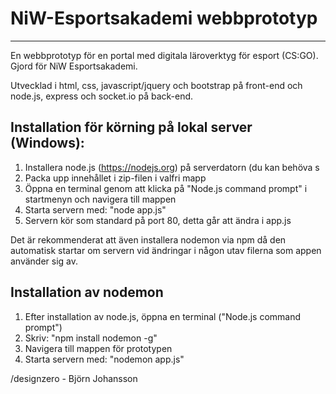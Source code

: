 # NiW-Esportsakademi webbprototyp
---------------------------------------------------
En webbprototyp för en portal med digitala läroverktyg för esport (CS:GO).
Gjord för NiW Esportsakademi.

Utvecklad i html, css, javascript/jquery och bootstrap på front-end 
och node.js, express och socket.io på back-end.

Installation för körning på lokal server (Windows):
---------------------------------------------------
1. Installera node.js (https://nodejs.org) på serverdatorn (du kan behöva s
2. Packa upp innehållet i zip-filen i valfri mapp
3. Öppna en terminal genom att klicka på "Node.js command prompt" i startmenyn och navigera till mappen
4. Starta servern med: "node app.js"
5. Servern kör som standard på port 80, detta går att ändra i app.js

Det är rekommenderat att även installera nodemon via npm då den automatisk startar om servern vid
ändringar i någon utav filerna som appen använder sig av.

Installation av nodemon
---------------------------------------------------
1. Efter installation av node.js, öppna en terminal ("Node.js command prompt")
2. Skriv: "npm install nodemon -g"
3. Navigera till mappen för prototypen
4. Starta servern med: "nodemon app.js"


/designzero - Björn Johansson

